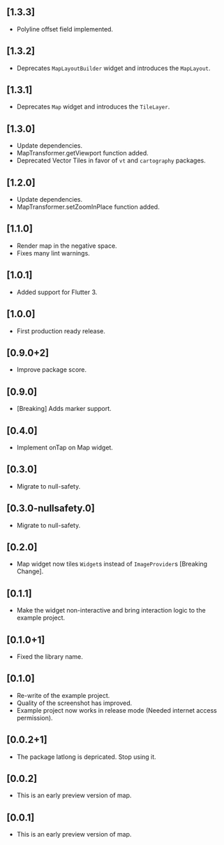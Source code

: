 ## [1.3.3]

* Polyline offset field implemented.

## [1.3.2]

* Deprecates `MapLayoutBuilder` widget and introduces the `MapLayout`.

## [1.3.1]

* Deprecates `Map` widget and introduces the `TileLayer`.

## [1.3.0]

* Update dependencies.
* MapTransformer.getViewport function added.
* Deprecated Vector Tiles in favor of `vt` and `cartography` packages.

## [1.2.0]

* Update dependencies.
* MapTransformer.setZoomInPlace function added.

## [1.1.0]

* Render map in the negative space.
* Fixes many lint warnings.

## [1.0.1]

* Added support for Flutter 3.

## [1.0.0]

* First production ready release.

## [0.9.0+2]

* Improve package score.

## [0.9.0]

* [Breaking] Adds marker support.

## [0.4.0]

* Implement onTap on Map widget.

## [0.3.0]

* Migrate to null-safety.

## [0.3.0-nullsafety.0]

* Migrate to null-safety.

## [0.2.0]

* Map widget now tiles `Widget`s instead of `ImageProvider`s [Breaking Change].

## [0.1.1]

* Make the widget non-interactive and bring interaction logic to the example project.

## [0.1.0+1]

* Fixed the library name.

## [0.1.0]

* Re-write of the example project.
* Quality of the screenshot has improved.
* Example project now works in release mode (Needed internet access permission).

## [0.0.2+1]

* The package latlong is depricated. Stop using it.

## [0.0.2]

* This is an early preview version of map.

## [0.0.1]

* This is an early preview version of map.
